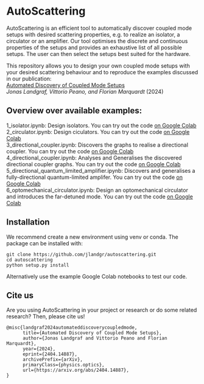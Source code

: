 # AutoScattering

AutoScattering is an efficient tool to automatically discover coupled mode setups with desired scattering properties, e.g. to realize an isolator, a circulator or an amplifier. Our tool optimises the discrete and continuous properties of the setups and provides an exhaustive list of all possible setups. The user can then select the setups best suited for the hardware.

This repository allows you to design your own coupled mode setups with your desired scattering behaviour and to reproduce the examples discussed in our publication: \
[Automated Discovery of Coupled Mode Setups](https://arxiv.org/abs/2404.14887) \
*Jonas Landgraf, Vittorio Peano, and Florian Marquardt* (2024) 

## Overview over available examples:
1_isolator.ipynb: Design isolators. You can try out the code [on Google Colab](https://colab.research.google.com/github/jlandgr/autoscattering/blob/main/1_isolator.ipynb) \
2_circulator.ipynb: Design ciculators. You can try out the code [on Google Colab](https://colab.research.google.com/github/jlandgr/autoscattering/blob/main/2_circulator.ipynb) \
3_directional_coupler.ipynb: Discovers the graphs to realise a directional coupler. You can try out the code [on Google Colab](https://colab.research.google.com/github/jlandgr/autoscattering/blob/main/3_directional_coupler.ipynb) \
4_directional_coupler.ipynb: Analyses and Generalises the discovered directional coupler graphs. You can try out the code [on Google Colab](https://colab.research.google.com/github/jlandgr/autoscattering/blob/main/4_directional_coupler_generalisation.ipynb) \
5_directional_quantum_limited_amplifier.ipynb: Discovers and generalises a fully-directional quantum-limited amplifer. You can try out the code [on Google Colab](https://colab.research.google.com/github/jlandgr/autoscattering/blob/main/5_directional_quantum_limited_amplifier.ipynb) \
6_optomechanical_circulator.ipynb:  Design an optomechanical circulator and introduces the far-detuned mode. You can try out the code [on Google Colab](https://colab.research.google.com/github/jlandgr/autoscattering/blob/main/6_optomechanical_circulator.ipynb) 

## Installation
We recommend create a new environment using venv or conda. The package can be installed with:
```
git clone https://github.com/jlandgr/autoscattering.git
cd autoscattering
python setup.py install
```
Alternatively use the example Google Colab notebooks to test our code.

## Cite us

Are you using AutoScattering in your project or research or do some related research? Then, please cite us!
```
@misc{landgraf2024automateddiscoverycoupledmode,
      title={Automated Discovery of Coupled Mode Setups}, 
      author={Jonas Landgraf and Vittorio Peano and Florian Marquardt},
      year={2024},
      eprint={2404.14887},
      archivePrefix={arXiv},
      primaryClass={physics.optics},
      url={https://arxiv.org/abs/2404.14887}, 
}
```
